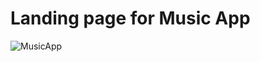 # Landing page for Music App
 

![MusicApp](https://user-images.githubusercontent.com/51530302/163972192-db598006-c363-48e8-969b-55c113f9dc93.png)
